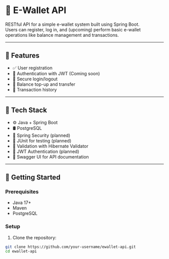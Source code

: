 # 💸 E-Wallet API

RESTful API for a simple e-wallet system built using Spring Boot.  
Users can register, log in, and (upcoming) perform basic e-wallet operations like balance management and transactions.

---

## 📌 Features

- ✅ User registration
- 🚧 Authentication with JWT (Coming soon)
- 🚧 Secure login/logout
- 🚧 Balance top-up and transfer
- 🚧 Transaction history

---

## 📂 Tech Stack

- ⚙️ Java + Spring Boot
- 🛢 PostgreSQL
- 🔐 Spring Security (planned)
- 🧪 JUnit for testing (planned)
- 🧾 Validation with Hibernate Validator
- 🐘 JWT Authentication (planned)
- 🔧 Swagger UI for API documentation

---

## 🚀 Getting Started

### Prerequisites

- Java 17+
- Maven
- PostgreSQL

### Setup

1. Clone the repository:

```bash
git clone https://github.com/your-username/ewallet-api.git
cd ewallet-api
```
